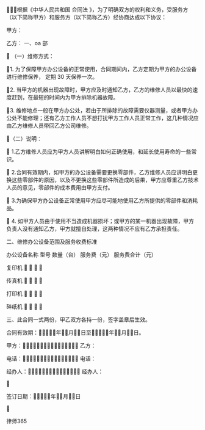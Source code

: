 
 
根据《中华人民共和国
合同法
》，为了明确双方的权利和义务，受服务方（以下简称甲方）和服务方（以下简称乙方）经协商达成以下协议： 

甲方： 

乙方：
一、oa 部 

 （一）维修方式： 

1. 为了保障甲方办公设备的正常使用，合同期间内，乙方定期为甲方的办公设备进行维修保养， 定期 30 天保养一次。 

2. 当甲方的机器出现故障时，甲方应及时通知乙方，乙方的维修人员以最快的速度赶到，在最短的时间内为甲方排除机器故障。 

3. 维修地点一般在甲方办公处，若由于所排除的故障需要仪器测量，或者甲方办公处不能修理；还有乙方工作人员不想打扰甲方工作人员正常工作，这几种情况应由乙方维修人员带回乙方公司维修。 

（二）说明： 

 1.乙方维修人员应为甲方人员讲解明白如何正确使用，和延长使用寿命的一些常识。 

 2.合同有效期内，如甲方的办公设备需要更换零部件，乙方维修人员应讲明白更换这些零部件的原因，以及不更换这些零部件所造成的后果，甲方应尊重乙方技术人员的意见，零部件的成本费用由甲方支付。 

 3.为确保甲方办公设备正常使用甲方应尽可能地使用乙方所提供的零部件和消耗品。 

 4. 如甲方人员由于使用不当造成机器损坏；或甲方的某一机器出现故障，甲方负责人没有通知乙方，甲方就擅自处理，这两种情况不应有乙方承担责任。 

二、维修办公设备范围及服务收费标准 


办公设备名称 
型号 
数量（台） 
服务费（元） 
服务费合计（元） 

复印机 
 
 
 
 

传真机 
 
 
 
 

打印机 
 
 
 
 

碎纸机 
 
 
 
 



三、此合同一式两份，甲乙双方各持一份，签字盖章后生效。 

合同有效期：年月日至年月日。 





甲方： 乙方：

电话： 电话：

经办人： 经办人： 



签订日期：年月日 







 
律师365






 


 

 
 
 
 
 
  


  
 

  


  


  
 
 
 
 

